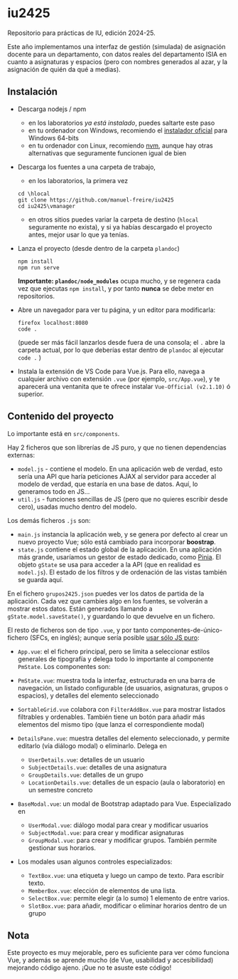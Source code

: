 # iu2425

Repositorio para prácticas de IU, edición 2024-25.

Este año implementamos una interfaz de gestión (simulada) de asignación docente para un departamento, con datos reales del departamento ISIA en cuanto a asignaturas y espacios (pero con nombres generados al azar, y la asignación de quién da qué a medias).

## Instalación

* Descarga nodejs / npm 

    + en los laboratorios *ya está instalado*, puedes saltarte este paso
    + en tu ordenador con Windows, recomiendo el [instalador oficial](https://nodejs.org/) para Windows 64-bits
    + en tu ordenador con Linux, recomiendo [nvm](https://github.com/nvm-sh/nvm), aunque hay otras alternativas que seguramente funcionen igual de bien

* Descarga los fuentes a una carpeta de trabajo,

    + en los laboratorios, la primera vez
    ~~~{.ps}
    cd \hlocal
    git clone https://github.com/manuel-freire/iu2425
    cd iu2425\vmanager
    ~~~

    + en otros sitios puedes variar la carpeta de destino (`hlocal` seguramente no exista), y si ya habías descargado el proyecto antes, mejor usar lo que ya tenías. 

* Lanza el proyecto (desde dentro de la carpeta `plandoc`)

    ~~~
    npm install
    npm run serve
    ~~~

    **Importante: `plandoc/node_modules`** ocupa mucho, y se regenera cada vez que ejecutas `npm install`, y por tanto **nunca** se debe meter en repositorios.

* Abre un navegador para ver tu página, y un editor para modificarla:

    ~~~
    firefox localhost:8080
    code .
    ~~~

    (puede ser más fácil lanzarlos desde fuera de una consola; el `.` abre la carpeta actual, por lo que deberías estar dentro de `plandoc` al ejecutar `code .` )

* Instala la extensión de VS Code para Vue.js. Para ello, navega a cualquier archivo con extensión `.vue` (por ejemplo, `src/App.vue`), y te aparecerá una ventanita que te ofrece instalar `Vue-Official (v2.1.10)` ó superior.

## Contenido del proyecto

Lo importante está en `src/components`. 

Hay 2 ficheros que son librerías de JS puro, y que no tienen dependencias externas:

* `model.js` - contiene el modelo. En una aplicación web de verdad, esto sería una API que haría peticiones AJAX al servidor para acceder al modelo de verdad, que estaría en una base de datos. Aquí, lo generamos todo en JS...
* `util.js` - funciones sencillas de JS (pero que no quieres escribir desde cero), usadas mucho dentro del modelo.

Los demás ficheros `.js` son:
* `main.js` instancia la aplicación web, y se genera por defecto al crear un nuevo proyecto Vue; sólo está cambiado para incorporar **boostrap**. 
* `state.js` contiene el estado global de la aplicación. En una aplicación más grande, usaríamos un gestor de estado dedicado, como [Pinia](https://pinia.vuejs.org/). El objeto `gState` se usa para acceder a la API (que en realidad es `model.js`). El estado de los filtros y de ordenación de las vistas también se guarda aquí.

En el fichero `grupos2425.json` puedes ver los datos de partida de la aplicación. Cada vez que cambies algo en los fuentes, se volverán a mostrar estos datos. Están generados llamando a `gState.model.saveState()`, y guardando lo que devuelve en un fichero.

El resto de ficheros son de tipo `.vue`, y por tanto componentes-de-único-fichero (SFCs, en inglés); aunque sería posible [usar sólo JS puro](https://vuejs.org/guide/introduction.html#api-styles):

* `App.vue`: el el fichero principal, pero se limita a seleccionar estilos generales de tipografía y delega todo lo importante al componente `PmState`. Los componentes son:

* `PmState.vue`: muestra toda la interfaz, estructurada en una barra de navegación, un listado configurable (de usuarios, asignaturas, grupos o espacios), y detalles del elemento seleccionado

* `SortableGrid.vue` colabora con `FilterAddBox.vue` para mostrar listados filtrables y ordenables. También tiene un botón para añadir más elementos del mismo tipo (que lanza el correspondiente modal)

* `DetailsPane.vue`: muestra detalles del elemento seleccionado, y permite editarlo (vía diálogo modal) o eliminarlo. Delega en 
  
  * `UserDetails.vue`: detalles de un usuario
  * `SubjectDetails.vue`: detalles de una asignatura
  * `GroupDetails.vue`: detalles de un grupo
  * `LocationDetails.vue`: detalles de un espacio (aula o laboratorio) en un semestre concreto

* `BaseModal.vue`: un modal de Bootstrap adaptado para Vue. Especializado en 

  * `UserModal.vue`: diálogo modal para crear y modificar usuarios
  * `SubjectModal.vue`: para crear y modificar asignaturas
  * `GroupModal.vue`: para crear y modificar grupos. También permite gestionar sus horarios.

* Los modales usan algunos controles especializados:

  * `TextBox.vue`: una etiqueta y luego un campo de texto. Para escribir texto.
  * `MemberBox.vue`: elección de elementos de una lista.
  * `SelectBox.vue`: permite elegir (a lo sumo) 1 elemento de entre varios.
  * `SlotBox.vue`: para añadir, modificar o eliminar horarios dentro de un grupo

## Nota

Este proyecto es muy mejorable, pero es suficiente para ver cómo funciona Vue, y además se aprende mucho (de Vue, usabilidad y accesibilidad) mejorando código ajeno. ¡Que no te asuste este código!

